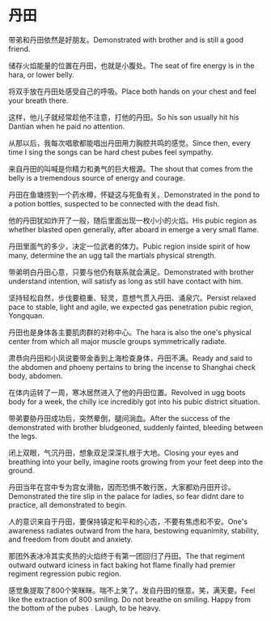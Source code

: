 # 丹田

<p><span class="chinese">带弟和丹田依然是好朋友。</span><span class="english">Demonstrated with brother and is still a good friend.</span></p>

<p><span class="chinese">储存火焰能量的位置在丹田，也就是小腹处。</span><span class="english">The seat of fire energy is in the hara, or lower belly.</span></p>

<p><span class="chinese">将双手放在丹田处感受自己的呼吸。</span><span class="english">Place both hands on your chest and feel your breath there.</span></p>

<p><span class="chinese">这样，他儿子就经常趁他不注意，打他的丹田。</span><span class="english">So his son usually hit his Dantian when he paid no attention.</span></p>

<p><span class="chinese">从那以后，我每次唱歌都能唱出丹田用力胸腔共鸣的感觉。</span><span class="english">Since then, every time I sing the songs can be hard chest pubes feel sympathy.</span></p>

<p><span class="chinese">来自丹田的叫喊是你精力和勇气的巨大根源。</span><span class="english">The shout that comes from the belly is a tremendous source of energy and courage.</span></p>

<p><span class="chinese">丹田在鱼塘捞到一个药水樽，怀疑这与死鱼有关。</span><span class="english">Demonstrated in the pond to a potion bottles, suspected to be connected with the dead fish.</span></p>

<p><span class="chinese">他的丹田犹如炸开了一般，随后里面出现一枚小小的火焰。</span><span class="english">His pubic region as whether blasted open generally, after aboard in emerge a very small flame.</span></p>

<p><span class="chinese">丹田里面气的多少，决定一位武者的体力。</span><span class="english">Pubic region inside spirit of how many, determine the an ugg tall the martials physical strength.</span></p>

<p><span class="chinese">带弟明白丹田心意，只要与他仍有联系就会满足。</span><span class="english">Demonstrated with brother understand intention, will satisfy as long as still have contact with him.</span></p>

<p><span class="chinese">坚持轻松自然，步伐要稳重、轻灵，意想气贯入丹田、涌泉穴。</span><span class="english">Persist relaxed pace to stable, light and agile, we expected gas penetration pubic region, Yongquan.</span></p>

<p><span class="chinese">丹田也是身体各主要肌肉群的对称中心。</span><span class="english">The hara is also the one's physical center from which all major muscle groups symmetrically radiate.</span></p>

<p><span class="chinese">肃恭向丹田和小凤说要带金香到上海检查身体，丹田不满。</span><span class="english">Ready and said to the abdomen and phoeny pertains to bring the incense to Shanghai check body, abdomen.</span></p>

<p><span class="chinese">在体内运转了一周，寒冰居然进入了他的丹田位置。</span><span class="english">Revolved in ugg boots body for a week, the chilly ice incredibly got into his pubic district situation.</span></p>

<p><span class="chinese">带弟要胁丹田成功后，突然晕倒，腿间淌血。</span><span class="english">After the success of the demonstrated with brother bludgeoned, suddenly fainted, bleeding between the legs.</span></p>

<p><span class="chinese">闭上双眼，气沉丹田，想象双足深深扎根于大地。</span><span class="english">Closing your eyes and breathing into your belly, imagine roots growing from your feet deep into the ground.</span></p>

<p><span class="chinese">丹田当年在宫中专为宫女滑胎，因而恐惧不敢行医，大家都劝丹田开诊。</span><span class="english">Demonstrated the tire slip in the palace for ladies, so fear didnt dare to practice, all demonstrated to begin.</span></p>

<p><span class="chinese">人的意识来自于丹田，要保持镇定和平和的心态，不要有焦虑和不安。</span><span class="english">One's awareness radiates outward from the hara, bestowing equanimity, stability, and freedom from doubt and anxiety.</span></p>

<p><span class="chinese">那团外表冰冷其实炙热的火焰终于有第一团回归了丹田。</span><span class="english">The that regiment outward outward iciness in fact baking hot flame finally had premier regiment regression pubic region.</span></p>

<p><span class="chinese">感觉象提取了800个笑眯眯。喘不上笑了。发自丹田的惬意。笑，满天要。</span><span class="english">Feel like the extraction of 800 smiling. Do not breathe on smiling. Happy from the bottom of the pubes . Laugh, to be heavy.</span></p>

